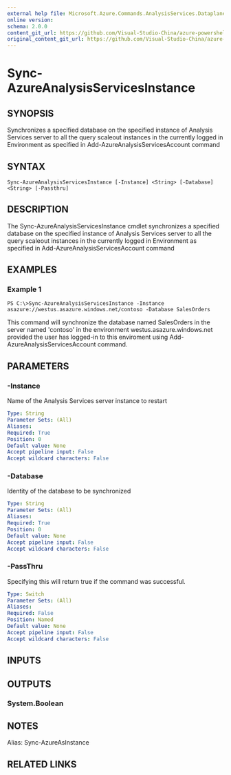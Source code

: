 ```yaml
---
external help file: Microsoft.Azure.Commands.AnalysisServices.Dataplane.dll-Help.xml
online version:
schema: 2.0.0
content_git_url: https://github.com/Visual-Studio-China/azure-powershell/blob/preview/src/ResourceManager/AnalysisServices/Commands.AnalysisServices.Dataplane/help/Sync-AzureAnalysisServicesInstance.md
original_content_git_url: https://github.com/Visual-Studio-China/azure-powershell/blob/preview/src/ResourceManager/AnalysisServices/Commands.AnalysisServices.Dataplane/help/Sync-AzureAnalysisServicesInstance.md
---
```


# Sync-AzureAnalysisServicesInstance

## SYNOPSIS 

Synchronizes a specified database on the specified instance of Analysis Services server to all the query scaleout instances in the currently logged in Environment as specified in Add-AzureAnalysisServicesAccount command

## SYNTAX 

```
Sync-AzureAnalysisServicesInstance [-Instance] <String> [-Database] <String> [-Passthru]
```

## DESCRIPTION 

The Sync-AzureAnalysisServicesInstance cmdlet synchronizes a specified database on the specified instance of Analysis Services server to all the query scaleout instances in the currently logged in Environment as specified in Add-AzureAnalysisServicesAccount command

## EXAMPLES

### Example 1

```
PS C:\>Sync-AzureAnalysisServicesInstance -Instance asazure://westus.asazure.windows.net/contoso -Database SalesOrders
```

This command will synchronize the database named SalesOrders in the server named 'contoso' in the environment westus.asazure.windows.net provided the user has logged-in to this enviroment using Add-AzureAnalysisServicesAccount command.

## PARAMETERS

### -Instance

Name of the Analysis Services server instance to restart

```yaml
Type: String
Parameter Sets: (All)
Aliases: 
Required: True
Position: 0
Default value: None
Accept pipeline input: False
Accept wildcard characters: False
```

### -Database

Identity of the database to be synchronized

```yaml
Type: String
Parameter Sets: (All)
Aliases: 
Required: True
Position: 0
Default value: None
Accept pipeline input: False
Accept wildcard characters: False
```

### -PassThru

Specifying this will return true if the command was successful.

```yaml
Type: Switch
Parameter Sets: (All)
Aliases: 
Required: False
Position: Named
Default value: None
Accept pipeline input: False
Accept wildcard characters: False
```

## INPUTS

## OUTPUTS

### System.Boolean

## NOTES

Alias: Sync-AzureAsInstance

## RELATED LINKS
